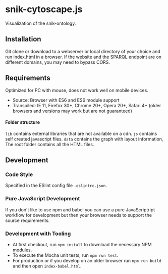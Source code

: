 # snik-cytoscape.js
Visualization of the snik-ontology.

## Installation
Git clone or download to a webserver or local directory of your choice and run index.html in a browser.
If the website and the SPARQL endpoint are on different domains, you may need to bypass CORS.

## Requirements
Optimized for PC with mouse, does not work well on mobile devices.

* Source: Browser with ES6 and ES6 module support
* Transpiled: IE 11, Firefox 30+, Chrome 20+, Opera 20+, Safari 4+ (older browsers and versions may work but are not guaranteed)

#### Folder structure
`lib` contains external libraries that are not available on a cdn. `js` contains self created javascript files. `data` contains the graph with layout information,
The root folder contains all the HTML files.

## Development

### Code Style
Specified in the ESlint config file `.eslintrc.json`.

### Pure JavaScript Development
If you don't like to use npm and babel you can use a pure JavaScriptript workflow for development but then your browser needs to support the source requirements.

### Development with Tooling

* At first checkout, run `npm install` to download the necessary NPM modules.
* To execute the Mocha unit tests, run `npm run test`.
* For production or if you develop on an older browser run `npm run build` and then open `index-babel.html`.
